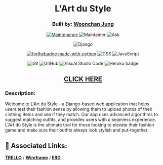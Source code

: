 <div align="center">



# L'Art du Style

### Built by: **[Woonchan Jung](https://www.linkedin.com/in/woonchanjung/)**


[![Maintenance](https://img.shields.io/badge/Maintained%3F-yes-green.svg)](https://GitHub.com/Naereen/StrapDown.js/graphs/commit-activity)
![Maintainer](https://img.shields.io/badge/Maintainer-woonchanjung-blue)
![Ask](https://img.shields.io/badge/Ask%20me-anything-1abc9c.svg)

![Django](https://www.djangoproject.com/m/img/badges/djangopowered126x54.gif)

[![forthebadge made-with-python](http://ForTheBadge.com/images/badges/made-with-python.svg)](https://www.python.org/)
![CSS](https://img.shields.io/badge/CSS-239120?&style=for-the-badge&logo=css3&logoColor=white)
![JavaScript](https://img.shields.io/badge/JavaScript-323330?style=for-the-badge&logo=javascript&logoColor=F7DF1E)

![Git](https://img.shields.io/badge/GIT-E44C30?style=for-the-badge&logo=git&logoColor=white)
![GitHub](https://img.shields.io/badge/GitHub-100000?style=for-the-badge&logo=github&logoColor=white)
![Visual Studio Code](https://img.shields.io/badge/Visual_Studio_Code-0078D4?style=for-the-badge&logo=visual%20studio%20code&logoColor=white)
![Heroku badge](https://img.shields.io/badge/Heroku-430098?style=for-the-badge&logo=heroku&logoColor=white)


## **[CLICK HERE]()**
</div>


### Description:

Welcome to L'Art du Style - a Django-based web application that helps users test their fashion sense by allowing them to upload photos of their clothing items and see if they match. Our app uses advanced algorithms to suggest matching outfits, and provides users with a seamless experience. L'Art du Style is the ultimate tool for those looking to elevate their fashion game and make sure their outfits always look stylish and put-together.

## :link: Associated Links:

**[TRELLO](https://trello.com/invite/b/YNOmug6P/ATTI4962d7f8e6953edeabe7a6124f49a00b410FB9C7/lart-du-style)**
/
**[Wireframe](https://whimsical.com/wireframe-X1qVJ6RKy1Aw2EboRopKNd)**
/
**[ERD](https://whimsical.com/erd-EAAHEkc3FiN56FSpNYiW5U)**
